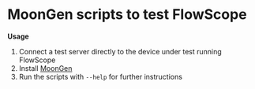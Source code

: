 MoonGen scripts to test FlowScope
=================================

**Usage**


1. Connect a test server directly to the device under test running FlowScope
2. Install [MoonGen](https://github.com/emmericp/MoonGen)
3. Run the scripts with `--help` for further instructions
